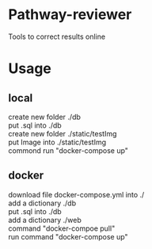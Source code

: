# Pathway-reviewer
Tools to correct results online
# Usage
## local
create new folder ./db  
put .sql into ./db  
create new folder ./static/testImg  
put Image into ./static/testImg  
commond run "docker-compose up"  
## docker
download file docker-compose.yml into ./  
add a dictionary ./db  
put .sql into ./db  
add a dictionary ./web  
command "docker-compoe pull"  
run command "docker-compose up"    
 
